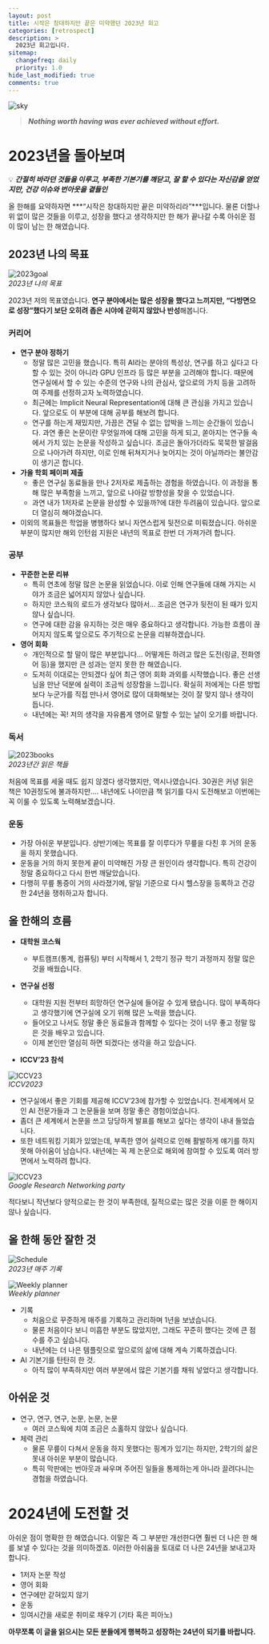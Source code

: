 ```yaml
---
layout: post
title: 시작은 창대하지만 끝은 미약했던 2023년 회고
categories: [retrospect]
description: >
  2023년 회고입니다.
sitemap:
  changefreq: daily
  priority: 1.0
hide_last_modified: true
comments: true
---
```


<img src="../../assets/img/blog/sky.webp" alt="sky" style="margin-left: auto; margin-right: auto; display: block;"/>

> _**Nothing worth having was ever achieved without effort.**_



# 2023년을 돌아보며

💡 ***간절히 바라던 것들을 이루고, 부족한 기본기를 깨닫고, 잘 할 수 있다는 자신감을 얻었지만, 건강 이슈와 번아웃을 곁들인***

올 한해를 요약하자면 ***“시작은 창대하지만 끝은 미약하리라”***입니다. 물론 더할나위 없이 많은 것들을 이루고, 성장을 했다고 생각하지만 한 해가 끝나갈 수록 아쉬운 점이 많이 남는 한 해였습니다.

## 2023년 나의 목표

<p>
  <img src="../../assets/img/blog/2023-12-31/Untitled.png" alt="2023goal" style="margin-left: auto; margin-right: auto; display: block;"/>
  <em>2023년 나의 목표</em>
</p>

2023년 저의 목표였습니다. **연구 분야에서는 많은 성장을 했다고 느끼지만, “다방면으로 성장”했다기 보단 오히려 좁은 시야에 갇히지 않았나 반성**해봅니다.

### 커리어

- **연구 분야 정하기**
    - 정말 많은 고민을 했습니다. 특히 AI라는 분야의 특성상, 연구를 하고 싶다고 다 할 수 있는 것이 아니라 GPU 인프라 등 많은 부분을 고려해야 합니다. 때문에 연구실에서 할 수 있는 수준의 연구와 나의 관심사, 앞으로의 가치 등을 고려하여 주제를 선정하고자 노력하였습니다.
    - 최근에는 Implicit Neural Representation에 대해 큰 관심을 가지고 있습니다. 앞으로도 이 부분에 대해 공부를 해보려 합니다.
    - 연구를 하는게 재밌지만, 가끔은 견딜 수 없는 압박을 느끼는 순간들이 있습니다. 과연 좋은 논문이란 무엇일까에 대해 고민을 하게 되고, 쏟아지는 연구들 속에서 가치 있는 논문을 작성하고 싶습니다. 조금은 돌아가더라도 묵묵한 발걸음으로 나아가려 하지만, 이로 인해 뒤쳐지거나 늦어지는 것이 아닐까라는 불안감이 생기곤 합니다.
- **가을 학회 페이퍼 제출**
    - 좋은 연구실 동료들을 만나 2저자로 제출하는 경험을 하였습니다. 이 과정을 통해 많은 부족함을 느끼고, 앞으로 나아갈 방향성을 찾을 수 있었습니다.
    - 과연 내가 1저자로 논문을 완성할 수 있을까?에 대한 두려움이 있습니다. 앞으로 더 열심히 해야겠습니다.
- 이외의 목표들은 학업을 병행하다 보니 자연스럽게 뒷전으로 미뤄졌습니다. 아쉬운 부분이 많지만 해외 인턴쉽 지원은 내년의 목표로 한번 더 가져가려 합니다.

### 공부

- **꾸준한 논문 리뷰**
    - 특히 연초에 정말 많은 논문을 읽었습니다. 이로 인해 연구들에 대해 가지는 시야가 조금은 넓어지지 않았나 싶습니다.
    - 하지만 코스웍의 로드가 생각보다 많아서… 조금은 연구가 뒷전이 된 때가 있지 않나 싶습니다.
    - 연구에 대한 감을 유지하는 것은 매우 중요하다고 생각합니다. 가능한 흐름이 끊어지지 않도록 앞으로도 주기적으로 논문을 리뷰하겠습니다.
- **영어 회화**
    - 개인적으로 할 말이 많은 부분입니다… 어떻게든 하려고 많은 도전(링글, 전화영어 등)을 했지만 큰 성과는 얻지 못한 한 해였습니다.
    - 도저히 이대로는 안되겠다 싶어 최근 영어 회화 과외를 시작했습니다. 좋은 선생님을 만난 덕분에 실력이 조금씩 성장함을 느낍니다. 확실히  저에게는 다른 방법보다 누군가를 직접 만나서 영어로 많이 대화해보는 것이 잘 맞지 않나 생각이 듭니다.
    - 내년에는 꼭! 저의 생각을 자유롭게 영어로 말할 수 있는 날이 오기를 바랍니다.

### 독서

<p>
  <img src="../../assets/img/blog/2023-12-31/Untitled1.png" alt="2023books" style="margin-left: auto; margin-right: auto; display: block;"/>
  <em>2023년간 읽은 책들</em>
</p>

처음에 목표를 세울 때도 쉽지 않겠다 생각했지만, 역시나였습니다. 30권은 커녕 읽은 책은 10권정도에 불과하지만…. 내년에도 나이만큼 책 읽기를 다시 도전해보고 이번에는 꼭 이룰 수 있도록 노력해보겠습니다.

### 운동

- 가장 아쉬운 부분입니다. 상반기에는 목표를 잘 이루다가 무릎을 다친 후 거의 운동을 하지 못했습니다.
- 운동을 거의 하지 못한게 끝이 미약해진 가장 큰 원인이라 생각합니다. 특히 건강이 정말 중요하다고 다시 한번 깨달았습니다.
- 다행히 무릎 통증이 거의 사라졌기에, 말일 기준으로 다시 헬스장을 등록하고 건강한 24년을 쟁취하고자 합니다.

## 올 한해의 흐름

- **대학원 코스웍**
    - 부트캠프(통계, 컴퓨팅) 부터 시작해서 1, 2학기 정규 학기 과정까지 정말 많은 것을 배웠습니다.

- **연구실 선정**
    - 대학원 지원 전부터 희망하던 연구실에 들어갈 수 있게 됐습니다. 많이 부족하다고 생각했기에 연구실에 오기 위해 많은 노력을 했습니다.
    - 들어오고 나서도 정말 좋은 동료들과 함께할 수 있다는 것이 너무 좋고 정말 많은 것을 배우고 있습니다.
    - 이제 본인만 열심히 하면 되겠다는 생각을 하고 있습니다.

- **ICCV’23 참석**

<p>
  <img src="../../assets/img/blog/2023-12-31/Untitled2.png" alt="ICCV23" style="margin-left: auto; margin-right: auto; display: block;"/>
  <em>ICCV2023</em>
</p>



- 연구실에서 좋은 기회를 제공해 ICCV’23에 참가할 수 있었습니다. 전세계에서 모인 AI 전문가들과 그 논문들을 보며 정말 좋은 경험이었습니다.
- 좀더 큰 세계에서 논문을 쓰고 당당하게 발표를 해보고 싶다는 생각이 내내 들었습니다.
- 또한 네트워킹 기회가 있었는데, 부족한 영어 실력으로 인해 활발하게 얘기를 하지 못해 아쉬움이 남습니다. 내년에는 꼭 제 논문으로 해외에 참여할 수 있도록 여러 방면에서 노력하려 합니다.

<p>
  <img src="../../assets/img/blog/2023-12-31/Untitled3.png" alt="ICCV23" style="margin-left: auto; margin-right: auto; display: block;"/>
  <em>Google Research Networking party</em>
</p>

적다보니 작년보다 양적으로는 한 것이 부족한데, 질적으로는 많은 것을 이룬 한 해이지 않나 싶습니다.

## **올 한해 동안 잘한 것**

<p>
  <img src="../../assets/img/blog/2023-12-31/Untitled4.png" alt="Schedule" style="margin-left: auto; margin-right: auto; display: block;"/>
  <em>2023년 매주 기록</em>
</p>

<p>
  <img src="../../assets/img/blog/2023-12-31/Untitled5.png" alt="Weekly planner" style="margin-left: auto; margin-right: auto; display: block;"/>
  <em>Weekly planner</em>
</p>

- 기록
    - 처음으로 꾸준하게 매주를 기록하고 관리하며 1년을 보냈습니다.
    - 물론 처음이다 보니 미흡한 부분도 많았지만, 그래도 꾸준히 했다는 것에 큰 점수를 주고 싶습니다.
    - 내년에는 더 나은 템플릿으로 앞으로의 삶에 대해 계속 기록하겠습니다.
- AI 기본기를 탄탄히 한 것.
    - 아직 많이 부족하지만 여러 부분에서 많은 기본기를 채워 넣었다고 생각합니다.

## 아쉬운 것

- 연구, 연구, 연구, 논문, 논문, 논문
    - 여러 코스웍에 치여 조금은 소홀하지 않았나 싶습니다.
- 체력 관리
    - 물론 무릎이 다쳐서 운동을 하지 못했다는 핑계가 있기는 하지만, 2학기의 삶은 못내 아쉬운 부분이 많습니다.
    - 특히 막판에는 번아웃과 싸우며 주어진 일들을 통제하는게 아니라 끌려다니는 경험을 하였습니다.

# 2024년에 도전할 것

아쉬운 점이 명확한 한 해였습니다. 이말은 즉 그 부분만 개선한다면 훨씬 더 나은 한 해를 보낼 수 있다는 것을 의미하겠죠. 이러한 아쉬움을 토대로 더 나은 24년을 보내고자 합니다.

- 1저자 논문 작성
- 영어 회화
- 연구에만 갇혀있지 않기
- 운동
- 잉여시간을 새로운 취미로 채우기 (기타 혹은 피아노)

**아무쪼록 이 글을 읽으시는 모든 분들에게 행복하고 성장하는 24년이 되기를 바랍니다.**